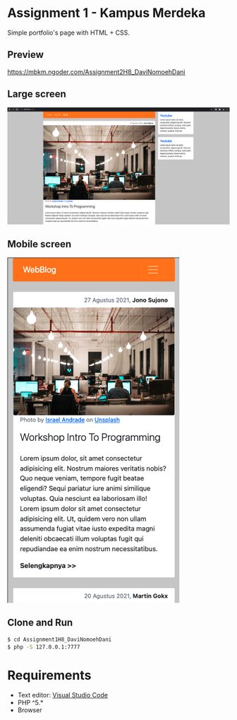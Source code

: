 # Assignment 1 - Kampus Merdeka
Simple portfolio's page with HTML + CSS.

## Preview
https://mbkm.ngoder.com/Assignment2H8_DaviNomoehDani

## Large screen
![html_only.png](screenshots/large.png)

## Mobile screen
![html_only.png](screenshots/mobile.png)

## Clone and Run
```sh
$ cd Assignment1H8_DaviNomoehDani
$ php -S 127.0.0.1:7777
```

# Requirements
- Text editor: [Visual Studio Code](https://code.visualstudio.com/)
- PHP ^5.*
- Browser